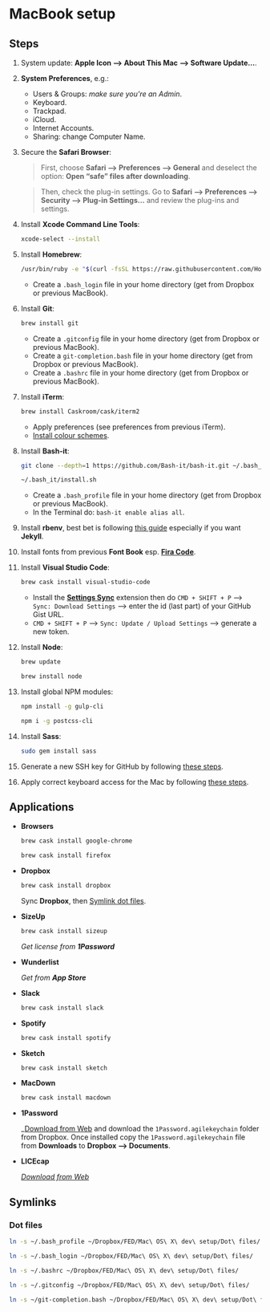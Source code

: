 # MacBook setup
## Steps
1. System update: **Apple Icon ⟶ About This Mac ⟶ Software Update…**.
2. **System Preferences**, e.g.:
	- Users & Groups: _make sure you're an Admin_.
	- Keyboard.
	- Trackpad.
	- iCloud.
	- Internet Accounts.
	- Sharing: change Computer Name.
3. Secure the **Safari Browser**:
	> First, choose **Safari ⟶ Preferences ⟶ General** and deselect the option: **Open “safe” files after downloading**.
	
	> Then, check the plug-in settings. Go to **Safari ⟶ Preferences ⟶ Security ⟶ Plug-in Settings…** and review the plug-ins and settings.
4. Install **Xcode Command Line Tools**: 

    ```bash
	xcode-select --install
  	```
5. Install **Homebrew**: 

	```bash
    /usr/bin/ruby -e "$(curl -fsSL https://raw.githubusercontent.com/Homebrew/install/master/install)"
    ```
	
    - Create a `.bash_login` file in your home directory (get from Dropbox or previous MacBook).
6. Install **Git**:

	```bash
    brew install git
    ```
    
    - Create a `.gitconfig` file in your home directory (get from Dropbox or previous MacBook).
    - Create a `git-completion.bash` file in your home directory (get from Dropbox or previous MacBook).
    - Create a `.bashrc` file in your home directory (get from Dropbox or previous MacBook).
7. Install **iTerm**:

	```bash
    brew install Caskroom/cask/iterm2
    ```
    
    - Apply preferences (see preferences from previous iTerm).
    - [Install colour schemes](http://iterm2colorschemes.com/).
8. Install **Bash-it**:

	```bash
    git clone --depth=1 https://github.com/Bash-it/bash-it.git ~/.bash_it
    ```
  
    ```bash
    ~/.bash_it/install.sh
    ```
	- Create a `.bash_profile` file in your home directory (get from Dropbox or previous MacBook).
	- In the Terminal do: `bash-it enable alias all`.
9. Install **rbenv**, best bet is following [this guide](https://gist.github.com/r-brown/a0b50d56cfb3596e0d17) especially if you want **Jekyll**.
10. Install fonts from previous **Font Book** esp. [**Fira Code**](https://github.com/tonsky/FiraCode).
11. Install **Visual Studio Code**:

    ```bash
    brew cask install visual-studio-code
    ```
    - Install the [**Settings Sync**](https://marketplace.visualstudio.com/items?itemName=Shan.code-settings-sync) extension then do `CMD + SHIFT + P` ⟶ `Sync: Download Settings` ⟶ enter the id (last part) of your GitHub Gist URL.
    - `CMD + SHIFT + P` ⟶ `Sync: Update / Upload Settings` ⟶ generate a new token.
12. Install **Node**:

    ```bash
    brew update
    ```
  
    ```bash
    brew install node
    ```
13. Install global NPM modules:
  
    ```bash
    npm install -g gulp-cli
    ```
    
    ```bash
    npm i -g postcss-cli
    ```
14. Install **Sass**:

	```bash
    sudo gem install sass
    ```
16. Generate a new SSH key for GitHub by following [these steps](https://help.github.com/articles/generating-a-new-ssh-key-and-adding-it-to-the-ssh-agent/#generating-a-new-ssh-key).
17. Apply correct keyboard access for the Mac by following [these steps](https://support.apple.com/en-us/HT204434).

## Applications
- **Browsers**
  
    ```bash
    brew cask install google-chrome
    ```

    ```bash
    brew cask install firefox
    ```
- **Dropbox**

    ```bash
    brew cask install dropbox
    ```
    
    Sync **Dropbox**, then [Symlink dot files](#dot-files).
- **SizeUp**

    ```bash
    brew cask install sizeup
    ```

    _Get license from **1Password**_
- **Wunderlist**

    _Get from **App Store**_
- **Slack**

    ```bash
    brew cask install slack
    ```
- **Spotify**

    ```bash
    brew cask install spotify
    ```
- **Sketch**

    ```bash
    brew cask install sketch
    ```
- **MacDown**

    ```bash
    brew cask install macdown
    ```
- **1Password**

    _[Download from Web](https://agilebits.com/downloads) and download the `1Password.agilekeychain` folder from Dropbox. Once installed copy the `1Password.agilekeychain` file from **Downloads** to **Dropbox ⟶ Documents**.
- **LICEcap**

    _[Download from Web](http://www.cockos.com/licecap/)_

## Symlinks
### Dot files

```bash
ln -s ~/.bash_profile ~/Dropbox/FED/Mac\ OS\ X\ dev\ setup/Dot\ files/
```

```bash
ln -s ~/.bash_login ~/Dropbox/FED/Mac\ OS\ X\ dev\ setup/Dot\ files/
```

```bash
ln -s ~/.bashrc ~/Dropbox/FED/Mac\ OS\ X\ dev\ setup/Dot\ files/
```

```bash
ln -s ~/.gitconfig ~/Dropbox/FED/Mac\ OS\ X\ dev\ setup/Dot\ files/
```

```bash
ln -s ~/git-completion.bash ~/Dropbox/FED/Mac\ OS\ X\ dev\ setup/Dot\ files/
```
